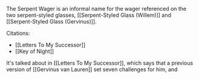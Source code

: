 The Serpent Wager is an informal name for the wager referenced on the two serpent-styled glasses, 
[[Serpent-Styled Glass (Willem)]] and [[Serpent-Styled Glass (Gervinus)]].



Citations:
- [[Letters To My Successor]]
- [[Key of Night]]


It's talked about in [[Letters To My Successor]], which says that a previous version of [[Gervinus van Lauren]] set seven challenges for him, and 